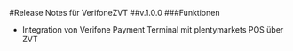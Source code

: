 #Release Notes für VerifoneZVT
##v.1.0.0
###Funktionen
- Integration von Verifone Payment Terminal mit plentymarkets POS über ZVT
